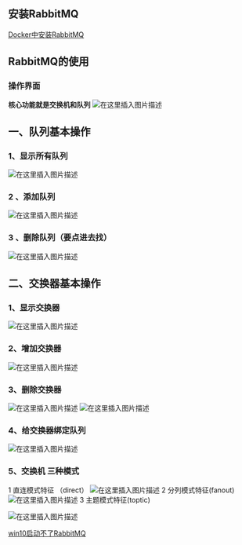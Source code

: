 ##  安装RabbitMQ
[Docker中安装RabbitMQ](https://blog.csdn.net/weixin_44212308/article/details/104100211)

##  RabbitMQ的使用
### 操作界面
**核心功能就是交换机和队列**
![在这里插入图片描述](https://img-blog.csdnimg.cn/20191220165914954.png)

##  一、队列基本操作
###    1、显示所有队列

![在这里插入图片描述](https://img-blog.csdnimg.cn/20191220170554525.png?x-oss-process=image/watermark,type_ZmFuZ3poZW5naGVpdGk,shadow_10,text_aHR0cHM6Ly9ibG9nLmNzZG4ubmV0L3dlaXhpbl80NDIxMjMwOA==,size_16,color_FFFFFF,t_70)

### 2 、添加队列

![在这里插入图片描述](https://img-blog.csdnimg.cn/20191220174903249.png?x-oss-process=image/watermark,type_ZmFuZ3poZW5naGVpdGk,shadow_10,text_aHR0cHM6Ly9ibG9nLmNzZG4ubmV0L3dlaXhpbl80NDIxMjMwOA==,size_16,color_FFFFFF,t_70)

### 3 、删除队列（要点进去找）

![在这里插入图片描述](https://img-blog.csdnimg.cn/20191220175022951.png?x-oss-process=image/watermark,type_ZmFuZ3poZW5naGVpdGk,shadow_10,text_aHR0cHM6Ly9ibG9nLmNzZG4ubmV0L3dlaXhpbl80NDIxMjMwOA==,size_16,color_FFFFFF,t_70)

##  二、交换器基本操作
### 1、显示交换器

![在这里插入图片描述](https://img-blog.csdnimg.cn/20191220195525166.png?x-oss-process=image/watermark,type_ZmFuZ3poZW5naGVpdGk,shadow_10,text_aHR0cHM6Ly9ibG9nLmNzZG4ubmV0L3dlaXhpbl80NDIxMjMwOA==,size_16,color_FFFFFF,t_70)

### 2、增加交换器

![在这里插入图片描述](https://img-blog.csdnimg.cn/20191220195903494.png?x-oss-process=image/watermark,type_ZmFuZ3poZW5naGVpdGk,shadow_10,text_aHR0cHM6Ly9ibG9nLmNzZG4ubmV0L3dlaXhpbl80NDIxMjMwOA==,size_16,color_FFFFFF,t_70)

### 3、删除交换器

![在这里插入图片描述](https://img-blog.csdnimg.cn/20191220200025282.png?x-oss-process=image/watermark,type_ZmFuZ3poZW5naGVpdGk,shadow_10,text_aHR0cHM6Ly9ibG9nLmNzZG4ubmV0L3dlaXhpbl80NDIxMjMwOA==,size_16,color_FFFFFF,t_70)
![在这里插入图片描述](https://img-blog.csdnimg.cn/2019122020044681.png)

###  4、给交换器绑定队列

![在这里插入图片描述](https://img-blog.csdnimg.cn/20191220200247304.png?x-oss-process=image/watermark,type_ZmFuZ3poZW5naGVpdGk,shadow_10,text_aHR0cHM6Ly9ibG9nLmNzZG4ubmV0L3dlaXhpbl80NDIxMjMwOA==,size_16,color_FFFFFF,t_70)

### 5、交换机 三种模式

1 直连模式特征 （direct）
![在这里插入图片描述](https://img-blog.csdnimg.cn/20191220200950564.png?x-oss-process=image/watermark,type_ZmFuZ3poZW5naGVpdGk,shadow_10,text_aHR0cHM6Ly9ibG9nLmNzZG4ubmV0L3dlaXhpbl80NDIxMjMwOA==,size_16,color_FFFFFF,t_70)
2 分列模式特征(fanout)
![在这里插入图片描述](https://img-blog.csdnimg.cn/20191220200956697.png?x-oss-process=image/watermark,type_ZmFuZ3poZW5naGVpdGk,shadow_10,text_aHR0cHM6Ly9ibG9nLmNzZG4ubmV0L3dlaXhpbl80NDIxMjMwOA==,size_16,color_FFFFFF,t_70)
3 主题模式特征(toptic)

![在这里插入图片描述](https://img-blog.csdnimg.cn/2019122020101265.png?x-oss-process=image/watermark,type_ZmFuZ3poZW5naGVpdGk,shadow_10,text_aHR0cHM6Ly9ibG9nLmNzZG4ubmV0L3dlaXhpbl80NDIxMjMwOA==,size_16,color_FFFFFF,t_70)



[win10启动不了RabbitMQ](https://blog.csdn.net/Keyporcelain/article/details/111599763?ops_request_misc=%257B%2522request%255Fid%2522%253A%2522162781090416780357247799%2522%252C%2522scm%2522%253A%252220140713.130102334.pc%255Fall.%2522%257D&request_id=162781090416780357247799&biz_id=0&utm_medium=distribute.pc_search_result.none-task-blog-2~all~first_rank_v2~rank_v29-4-111599763.pc_search_result_cache&utm_term=Plugin+configuration+unchanged.&spm=1018.2226.3001.4187)